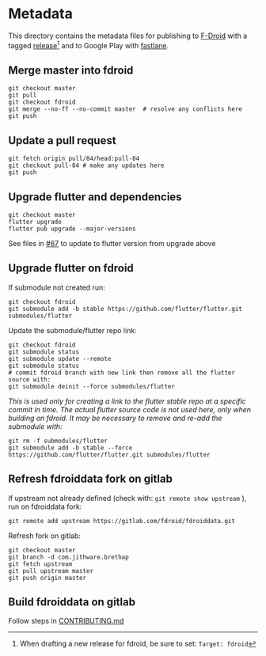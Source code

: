 # Metadata

This directory contains the metadata files for publishing to [F-Droid](https://f-droid.org/docs/All_About_Descriptions_Graphics_and_Screenshots/) with a tagged [release](https://github.com/jithware/brethap/releases/new)[^1] and to Google Play with [fastlane](../../Fastfile). 

[^1]: When drafting a new release for fdroid, be sure to set: `Target: fdroid`

## Merge master into fdroid
```
git checkout master
git pull
git checkout fdroid
git merge --no-ff --no-commit master  # resolve any conflicts here
git push
```

## Update a pull request
```
git fetch origin pull/84/head:pull-84
git checkout pull-84 # make any updates here
git push
```

## Upgrade flutter and dependencies
```
git checkout master
flutter upgrade
flutter pub upgrade --major-versions
```
See files in [#67](https://github.com/jithware/brethap/issues/67) to update to flutter version from upgrade above

## Upgrade flutter on fdroid
If submodule not created run:
```
git checkout fdroid
git submodule add -b stable https://github.com/flutter/flutter.git submodules/flutter
```
Update the submodule/flutter repo link:
```
git checkout fdroid
git submodule status
git submodule update --remote
git submodule status
# commit fdroid branch with new link then remove all the flutter source with:
git submodule deinit --force submodules/flutter
```
*This is used only for creating a link to the flutter stable repo at a specific commit in time. The actual flutter source code is not used here, only when building on fdroid. It may be necessary to remove and re-add the submodule with:*
```
git rm -f submodules/flutter
git submodule add -b stable --force https://github.com/flutter/flutter.git submodules/flutter
```

## Refresh fdroiddata fork on gitlab
If upstream not already defined (check with: `git remote show upstream` ), run on fdroiddata fork:
```
git remote add upstream https://gitlab.com/fdroid/fdroiddata.git
```
Refresh fork on gitlab:
```
git checkout master
git branch -d com.jithware.brethap
git fetch upstream
git pull upstream master
git push origin master
```

## Build fdroiddata on gitlab
Follow steps in [CONTRIBUTING.md](https://gitlab.com/fdroid/fdroiddata/blob/master/CONTRIBUTING.md#building-it)
